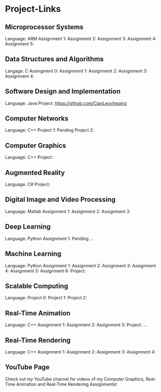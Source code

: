 # Project-Links

## Microprocessor Systems
Language: ARM
Assignment 1:
Assignment 2:
Assignment 3:
Assignment 4:
Assignment 5:

## Data Structures and Algorithms
Langage: C
Assingment 0:
Assignment 1:
Assignment 2:
Assignment 3:
Assignment 4:

## Software Design and Implementation
Language: Java
Project: https://github.com/CianLevy/twainz

## Computer Networks
Language: C++
Project 1: Pending
Project 2: 

## Computer Graphics
Language: C++
Project:

## Augmented Reality
Language: C#
Project:

## Digital Image and Video Processing
Language: Matlab
Assignment 1:
Assignment 2:
Assignment 3:

## Deep Learning
Language: Python
Assignment 1: Pending
...

## Machine Learning
Language: Python
Assignment 1:
Assignment 2:
Assignment 3:
Assignment 4:
Assignment 5:
Assignment 6:
Project:

## Scalable Computing
Language:
Project 0:
Project 1:
Project 2:

## Real-Time Animation
Language: C++
Assignment 1:
Assignment 2:
Assignment 3:
Project: ...

## Real-Time Rendering
Language: C++
Assignment 1:
Assignment 2:
Assignment 3:
Assignment 4:

## YouTube Page
Check out my YouTube channel for videos of my Computer Graphics, Real-Time Animation and Real-Time Rendering Assignments!
